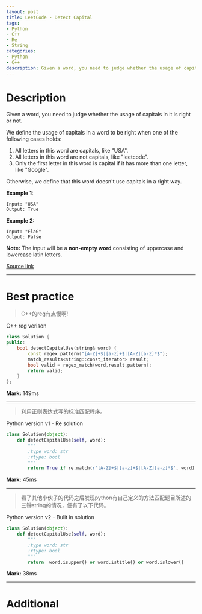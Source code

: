 ```yaml
---
layout: post
title: LeetCode - Detect Capital
tags:
- Python
- C++
- Re
- String
categories:
- Python
- C++
description: Given a word, you need to judge whether the usage of capitals in it is right or not.
---
```



# Description
Given a word, you need to judge whether the usage of capitals in it is right or not.

We define the usage of capitals in a word to be right when one of the following cases holds:

1. All letters in this word are capitals, like "USA".
2. All letters in this word are not capitals, like "leetcode".
3. Only the first letter in this word is capital if it has more than one letter, like "Google".

Otherwise, we define that this word doesn't use capitals in a right way.

**Example 1:**

```
Input: "USA"
Output: True
```

**Example 2:**

```
Input: "FlaG"
Output: False
```


**Note:** The input will be a **non-empty word** consisting of uppercase and lowercase latin letters.

[Source link](https://leetcode.com/problems/detect-capital/#/description)

__________

# Best practice

>C++的reg有点慢啊!

C++ reg verison

```c++
class Solution {
public:
	bool detectCapitalUse(string& word) {
		const regex pattern("[A-Z]+$|[a-z]+$|[A-Z][a-z]*$");
		match_results<string::const_iterator> result;
		bool valid = regex_match(word,result,pattern);
		return valid;
	}
};
```

**Mark:** 149ms

****


>利用正则表达式写的标准匹配程序。

Python version v1 - Re solution

```python
class Solution(object):
    def detectCapitalUse(self, word):
        """
        :type word: str
        :rtype: bool
        """
        return True if re.match(r'[A-Z]+$|[a-z]+$|[A-Z][a-z]*$', word) else False
```

**Mark:** 45ms

***


>看了其他小伙子的代码之后发现python有自己定义的方法匹配题目所述的三钟string的情况，便有了以下代码。

Python version v2 - Bulit in solution

```python
class Solution(object):
    def detectCapitalUse(self, word):
        """
        :type word: str
        :rtype: bool
        """
        return  word.isupper() or word.istitle() or word.islower()
```

**Mark:** 38ms


__________
# Additional
